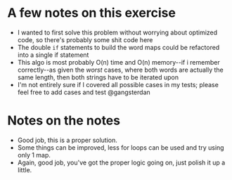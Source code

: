 # A few notes on this exercise

- I wanted to first solve this problem without worrying about optimized code, so there's probably some shit code here
- The double `if` statements to build the word maps could be refactored into a single if statement
- This algo is most probably O(n) time and O(n) memory--if i remember correctly--as given the _worst_ cases, where both words are actually the same length, then both strings have to be iterated upon
- I'm not entirely sure if I covered all possible cases in my tests; please feel free to add cases and test @gangsterdan

# Notes on the notes

- Good job, this is a proper solution.
- Some things can be improved, less for loops can be used and try using only 1 map.
- Again, good job, you've got the proper logic going on, just polish it up a little.
